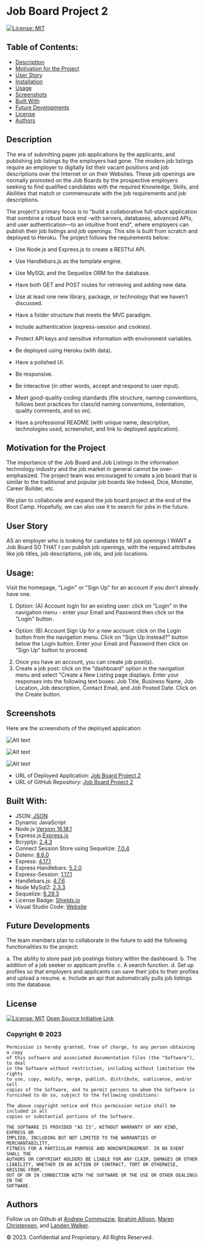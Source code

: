 # Job Board Project 2
[![License: MIT](https://img.shields.io/badge/License-MIT-yellow.svg)](https://opensource.org/licenses/MIT)

## Table of Contents:
- [Description](#Description)
- [Motivation for the Project](#Motivation-for-the-Project)
- [User Story](#User-Story)
- [Installation](#Installation)
- [Usage](#Usage)
- [Screenshots](#Screenshots)
- [Built With](#Built-With)
- [Future Developments](#Future-Developments)
- [License](#License)
- [Authors](#Authors)


## Description

The era of submitting paper job applications by the applicants, and publishing job listings by the employers had gone. The modern job listings require an employer to digitally list their vacant positions and job descriptions over the Internet or on their Websites. These job openings are normally promoted on the Job Boards by the prospective employers seeking to find qualified candidates with the required Knowledge, Skills, and Abilities that match or commensurate with the job requirements and job descriptions.

The project's primary focus is to "build a collaborative full-stack application that oombine a robust back end -with servers, databases, advanced APIs, and user authentication—to an intuitive front end", where employers can publish their job listings and job openings. This site is built from scratch and deployed to Heroku. The project follows the requirements below:

- Use Node.js and Express.js to create a RESTful API.

- Use Handlebars.js as the template engine.

- Use MySQL and the Sequelize ORM for the database.

- Have both GET and POST routes for retrieving and adding new data.

- Use at least one new library, package, or technology that we haven’t discussed.

- Have a folder structure that meets the MVC paradigm.

- Include authentication (express-session and cookies).

- Protect API keys and sensitive information with environment variables.

- Be deployed using Heroku (with data).

- Have a polished UI.

- Be responsive.

- Be interactive (in other words, accept and respond to user input).

- Meet good-quality coding standards (file structure, naming conventions, follows best practices for class/id naming conventions, indentation, quality comments, and so on).

- Have a professional README (with unique name, description, technologies used, screenshot, and link to deployed application).

## Motivation for the Project

The importance of the Job Board and Job Listings in the information technology industry and the job market in general cannot be over-emphasized. The project team was encouraged to create a job board that is similar to the traditional and popular job boards like Indeed, Dice, Monster, Career Builder, etc.

We plan to collaborate and expand the job board project at the end of the Boot Camp. Hopefully, we can also use it to search for jobs in the future. 

## User Story

AS an employer who is looking for candiates to fill job openings
I WANT a Job Board
SO THAT I can publish job openings, with the required attributes like job titles, job descriptions, job ids, and job locations.

## Usage:

Visit the homepage, "Login" or "Sign Up" for an account if you don't already have one.

1. Option: (A) Account login for an existing user: click on "Login" in the navigation menu - enter your Email and Password then click on the "Login" button.
- Option: (B) Account Sign Up for a new account: click on the Login button from the navigation menu. Click on "Sign Up Instead?" button below the Login button. Enter your Email and Password then click on "Sign Up" button to proceed.
2. Once you have an account, you can create job post(s).
3. Create a job post: click on the "dashboard" option in the navigation menu and select "Create a New Listing page displays. Enter your responses into the following text boxes: Job Title, Business Name, Job Location, Job description, Contact Email, and Job Posted Date. Click on the Create button.


## Screenshots

Here are the screenshots of the deployed application:

![Alt text](image.png)

![Alt text](image-1.png)

![Alt text](image-2.png)


- URL of Deployed Application: [Job Board Project 2](https://job-board-project-2-e40bf6d683ab.herokuapp.com/)
- URL of GitHub Repository: [Job Board Project 2](http://www.github.com/mj470/job-board-project-2)


## Built With:
- JSON:[ JSON](https://www.npmjs.com/package/json)
- Dynamic JavaScript
- Node.js [Version 16.18.1](https://nodejs.org/en/blog/release/v16.18.1/)
- Express.js:[Express.js](https://expressjs.com/en/starter/installing.html)
- Bcryptjs: [2.4.3](https://www.npmjs.com/package/bcryptjs)
- Connect Session Store using Sequelize: [7.0.4](https://www.npmjs.com/package/connect-session-sequelize)
- Dotenv: [8.6.0](https://www.npmjs.com/package/dotenv)
- Express: [4.17.1](https://www.npmjs.com/package/express)
- Express Handlebars: [5.2.0](https://www.npmjs.com/package/express-handlebars)
- Express-Session: [1.17.1](https://www.npmjs.com/package/express-session)
- Handlebars.js: [4.7.6](https://www.npmjs.com/package/handlebars)
- Node MySql2: [2.3.3](https://www.npmjs.com/package/mysql2)
- Sequelize: [6.29.3](https://www.npmjs.com/package/sequelize)
- License Badge: [Shields.io](https://shields.io/)
- Visual Studio Code: [Website](https://code.visualstudio.com/)


## Future Developments

The team members plan to collaborate in the future to add the following functionalities to the project:

a. The ability to store past job postings history within the dashboard.
b. The addition of a job seeker or applicant profile.
c. A search function.
d. Set up profiles so that employers and applicants can save their jobs to their profiles and upload a resume.
e. Include an api that automatically pulls job listings into the database.

## License
  
[![License: MIT](https://img.shields.io/badge/License-MIT-yellow.svg)](https://opensource.org/licenses/MIT) [Open Source Initiative Link](https://opensource.org/licenses/MIT)

### Copyright © 2023 
```
Permission is hereby granted, free of charge, to any person obtaining a copy
of this software and associated documentation files (the "Software"), to deal
in the Software without restriction, including without limitation the rights
to use, copy, modify, merge, publish, distribute, sublicense, and/or sell
copies of the Software, and to permit persons to whom the Software is
furnished to do so, subject to the following conditions:

The above copyright notice and this permission notice shall be included in all
copies or substantial portions of the Software.

THE SOFTWARE IS PROVIDED "AS IS", WITHOUT WARRANTY OF ANY KIND, EXPRESS OR
IMPLIED, INCLUDING BUT NOT LIMITED TO THE WARRANTIES OF MERCHANTABILITY,
FITNESS FOR A PARTICULAR PURPOSE AND NONINFRINGEMENT. IN NO EVENT SHALL THE
AUTHORS OR COPYRIGHT HOLDERS BE LIABLE FOR ANY CLAIM, DAMAGES OR OTHER
LIABILITY, WHETHER IN AN ACTION OF CONTRACT, TORT OR OTHERWISE, ARISING FROM,
OUT OF OR IN CONNECTION WITH THE SOFTWARE OR THE USE OR OTHER DEALINGS IN THE
SOFTWARE.
```

## Authors

Follow us on Github at [Andrew Commuzzie](https://github.com/AComuzzie), [Ibrahim Allison](https://github.com/IbrahimAllison), [Maren Christensen](https://github.com/mj470), and [Landen Walker](https://github.com/lwalker107).

© 2023. Confidential and Proprietary. All Rights Reserved.
